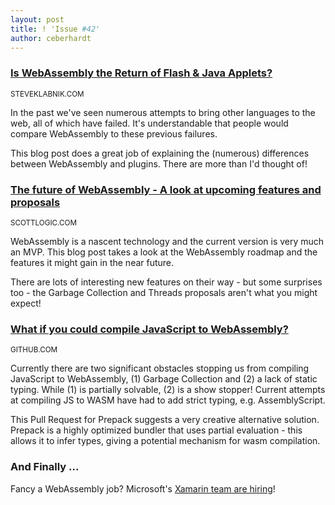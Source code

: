 ```yaml
---
layout: post
title: ! 'Issue #42'
author: ceberhardt
---
```


### [Is WebAssembly the Return of Flash & Java Applets?](https://words.steveklabnik.com/is-webassembly-the-return-of-java-applets-flash)

<small>STEVEKLABNIK.COM</small>

In the past we've seen numerous attempts to bring other languages to the web, all of which have failed. It's understandable that people would compare WebAssembly to these previous failures.

This blog post does a great job of explaining the (numerous) differences between WebAssembly and plugins. There are more than I'd thought of!

 
### [The future of WebAssembly - A look at upcoming features and proposals](https://blog.scottlogic.com/2018/07/20/wasm-future.html)

<small>SCOTTLOGIC.COM</small>

WebAssembly is a nascent technology and the current version is very much an MVP. This blog post takes a look at the WebAssembly roadmap and the features it might gain in the near future.

There are lots of interesting new features on their way - but some surprises too - the Garbage Collection and Threads proposals aren't what you might expect!

 
### [What if you could compile JavaScript to WebAssembly?](https://github.com/facebook/prepack/pull/2264)

<small>GITHUB.COM</small>

Currently there are two significant obstacles stopping us from compiling JavaScript to WebAssembly, (1) Garbage Collection and (2) a lack of static typing. While (1) is partially solvable, (2) is a show stopper! Current attempts at compiling JS to WASM have had to add strict typing, e.g. AssemblyScript.

This Pull Request for Prepack suggests a very creative alternative solution. Prepack is a highly optimized bundler that uses partial evaluation - this allows it to infer types, giving a potential mechanism for wasm compilation.

 
### And Finally ...

Fancy a WebAssembly job? Microsoft's [Xamarin team are hiring](https://careers.microsoft.com/us/en/job/476886/Principal-Software-Development-Engineer)!